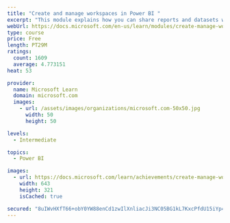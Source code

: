 ```yaml
---
title: "Create and manage workspaces in Power BI "
excerpt: "This module explains how you can share reports and datasets with your users and how to create a deployment strategy that makes sense for you and your organization. Furthermore, you will learn about data lineage in Microsoft Power BI."
webUrl: https://docs.microsoft.com/en-us/learn/modules/create-manage-workspaces-power-bi/
type: course
price: Free
length: PT29M
ratings:
  count: 1609
  average: 4.773151
heat: 53

provider:
  name: Microsoft Learn
  domain: microsoft.com
  images:
    - url: /assets/images/organizations/microsoft.com-50x50.jpg
      width: 50
      height: 50

levels:
  - Intermediate

topics:
  - Power BI

images:
  - url: https://docs.microsoft.com/learn/achievements/create-manage-workspaces-power-bi-social.png
    width: 643
    height: 321
    isCached: true

secured: "8uIWvHXfT66+obY0YW88enCd1zwIlXnliacJi3NC05BG1kL7KxcPfdU15iYp47ul37tY1d4OCYo8VGn3Ss6rana/6YsGTUeN3pGBWpLDWsXzz1NNmPD4a0VqXzyuqHy9Kr3KpWT6h083JJcMaMyDezgq4qVaXIlvW+Qwf/SgerAk2naIY942qCjHN6hxUQG0DwbCnsMaiqHUr/FgtzrzWxsawnTqmWYc+rIT0NdHQD82OsVtBxRhuIPMTKNhtlcMsulCwG3PZVQ6UENxKsoFmnoYpxGIgB1tjyFi7Oyhp4GIzfHhxvWdqKo1kHqOECN9zxdpg37sYCwFRPqCKjrOniWAzRzG2VVGCu2bR2K768xvIj1F5r86bUnvTLyJx3ZjEiVHcTSZrGsaJcW0qsSlNq6jrtOr67BhhoDd6TRI5ms=;73bL+aL2grLedCtJxL64uA=="
---
```


